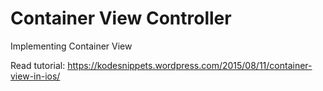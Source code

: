 # Container View Controller
Implementing Container View

Read tutorial: https://kodesnippets.wordpress.com/2015/08/11/container-view-in-ios/

